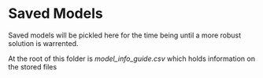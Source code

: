 # Saved Models
Saved models will be pickled here for the time being until a more robust solution is warrented. 

At the root of this folder is *model_info_guide.csv* which holds information on the stored files